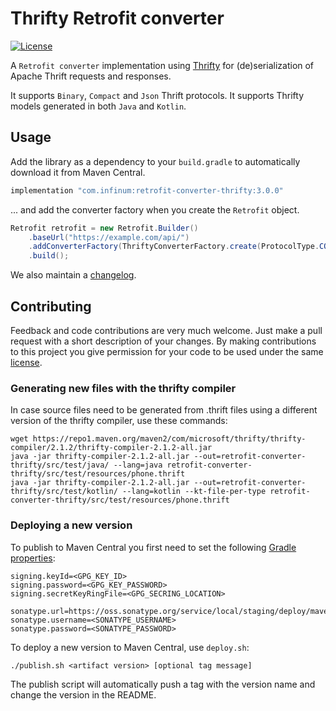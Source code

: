 # Thrifty Retrofit converter

[![License](https://img.shields.io/badge/license-Apache%202-blue.svg)](https://www.apache.org/licenses/LICENSE-2.0)

A `Retrofit converter` implementation using [Thrifty](https://github.com/Microsoft/thrifty) for
(de)serialization of Apache Thrift requests and responses.

It supports `Binary`, `Compact` and `Json` Thrift protocols.
It supports Thrifty models generated in both `Java` and `Kotlin`.

## Usage

Add the library as a dependency to your `build.gradle` to automatically download it from Maven Central.

```groovy
implementation "com.infinum:retrofit-converter-thrifty:3.0.0"
```

... and add the converter factory when you create the `Retrofit` object.

```java
Retrofit retrofit = new Retrofit.Builder()
    .baseUrl("https://example.com/api/")
    .addConverterFactory(ThriftyConverterFactory.create(ProtocolType.COMPACT))
    .build();
```

We also maintain a [changelog](CHANGELOG.md).

## Contributing

Feedback and code contributions are very much welcome. Just make a pull request with a short description of your changes. By making contributions to this project you give permission for your code to be used under the same [license](LICENSE).

### Generating new files with the thrifty compiler

In case source files need to be generated from .thrift files using a different version of the thrifty compiler, use these commands:

```shell
wget https://repo1.maven.org/maven2/com/microsoft/thrifty/thrifty-compiler/2.1.2/thrifty-compiler-2.1.2-all.jar
java -jar thrifty-compiler-2.1.2-all.jar --out=retrofit-converter-thrifty/src/test/java/ --lang=java retrofit-converter-thrifty/src/test/resources/phone.thrift
java -jar thrifty-compiler-2.1.2-all.jar --out=retrofit-converter-thrifty/src/test/kotlin/ --lang=kotlin --kt-file-per-type retrofit-converter-thrifty/src/test/resources/phone.thrift
```

### Deploying a new version

To publish  to Maven Central you first need to set the following [Gradle properties](https://docs.gradle.org/current/userguide/build_environment.html#sec:gradle_configuration_properties):

```
signing.keyId=<GPG_KEY_ID>
signing.password=<GPG_KEY_PASSWORD>
signing.secretKeyRingFile=<GPG_SECRING_LOCATION>

sonatype.url=https://oss.sonatype.org/service/local/staging/deploy/maven2/
sonatype.username=<SONATYPE_USERNAME>
sonatype.password=<SONATYPE_PASSWORD>
```

To deploy a new version to Maven Central, use `deploy.sh`:

```shell
./publish.sh <artifact version> [optional tag message]
```

The publish script will automatically push a tag with the version name and change the version in the README.
